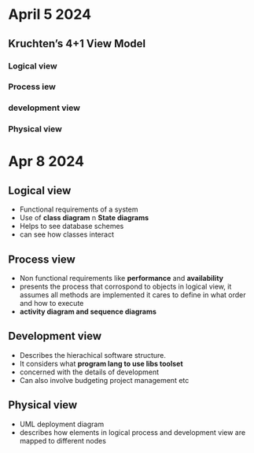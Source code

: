 # April 5 2024
## Kruchten’s 4+1 View Model
### Logical view
### Process iew
### development view
### Physical view

# Apr 8 2024
## Logical view
* Functional requirements of a system
* Use of **class diagram** n **State diagrams**
* Helps to see database schemes
* can see how classes interact

## Process view
* Non functional requirements like **performance** and **availability**
* presents the process that corrospond to objects in  logical view, it assumes all methods are implemented it cares to define in what order and how to execute
* **activity diagram and sequence diagrams**

## Development  view
* Describes the hierachical software structure.
* It considers what **program lang to use libs toolset**
* concerned with the details of development
* Can also involve budgeting project management etc

## Physical view
* UML deployment diagram
* describes how elements in logical process and development view are mapped to different nodes
